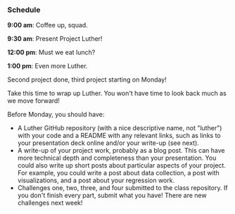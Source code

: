 ### Schedule

**9:00 am**: Coffee up, squad.

**9:30 am**: Present Project Luther!

**12:00 pm**: Must we eat lunch?

**1:00 pm**: Even more Luther.


Second project done, third project starting on Monday!

Take this time to wrap up Luther. You won't have time to look back much as we move forward!

Before Monday, you should have:

 * A Luther GitHub repository (with a nice descriptive name, not "luther") with your code and a README with any relevant links, such as links to your presentation deck online and/or your write-up (see next).
 * A write-up of your project work, probably as a blog post. This can have more technical depth and completeness than your presentation. You could also write up short posts about particular aspects of your project. For example, you could write a post about data collection, a post with visualizations, and a post about your regression work.
 * Challenges one, two, three, and four submitted to the class repository. If you don't finish every part, submit what you have! There are new challenges next week!
